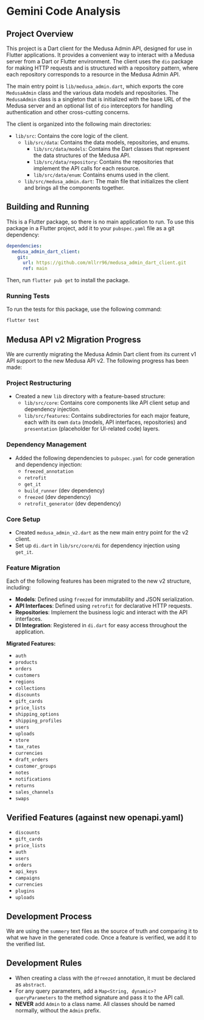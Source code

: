 # Gemini Code Analysis

## Project Overview

This project is a Dart client for the Medusa Admin API, designed for use in Flutter applications. It provides a convenient way to interact with a Medusa server from a Dart or Flutter environment. The client uses the `dio` package for making HTTP requests and is structured with a repository pattern, where each repository corresponds to a resource in the Medusa Admin API.

The main entry point is `lib/medusa_admin.dart`, which exports the core `MedusaAdmin` class and the various data models and repositories. The `MedusaAdmin` class is a singleton that is initialized with the base URL of the Medusa server and an optional list of `dio` interceptors for handling authentication and other cross-cutting concerns.

The client is organized into the following main directories:

-   `lib/src`: Contains the core logic of the client.
    -   `lib/src/data`: Contains the data models, repositories, and enums.
        -   `lib/src/data/models`: Contains the Dart classes that represent the data structures of the Medusa API.
        -   `lib/src/data/repository`: Contains the repositories that implement the API calls for each resource.
        -   `lib/src/data/enum`: Contains enums used in the client.
    -   `lib/src/medusa_admin.dart`: The main file that initializes the client and brings all the components together.

## Building and Running

This is a Flutter package, so there is no main application to run. To use this package in a Flutter project, add it to your `pubspec.yaml` file as a git dependency:

```yaml
dependencies:
  medusa_admin_dart_client:
    git:
      url: https://github.com/mllrr96/medusa_admin_dart_client.git
      ref: main
```

Then, run `flutter pub get` to install the package.

### Running Tests

To run the tests for this package, use the following command:

```bash
flutter test
```

## Medusa API v2 Migration Progress

We are currently migrating the Medusa Admin Dart client from its current v1 API support to the new Medusa API v2. The following progress has been made:

### Project Restructuring

-   Created a new `lib` directory with a feature-based structure:
    -   `lib/src/core`: Contains core components like API client setup and dependency injection.
    -   `lib/src/features`: Contains subdirectories for each major feature, each with its own `data` (models, API interfaces, repositories) and `presentation` (placeholder for UI-related code) layers.

### Dependency Management

-   Added the following dependencies to `pubspec.yaml` for code generation and dependency injection:
    -   `freezed_annotation`
    -   `retrofit`
    -   `get_it`
    -   `build_runner` (dev dependency)
    -   `freezed` (dev dependency)
    -   `retrofit_generator` (dev dependency)

### Core Setup

-   Created `medusa_admin_v2.dart` as the new main entry point for the v2 client.
-   Set up `di.dart` in `lib/src/core/di` for dependency injection using `get_it`.

### Feature Migration

Each of the following features has been migrated to the new v2 structure, including:

-   **Models**: Defined using `freezed` for immutability and JSON serialization.
-   **API Interfaces**: Defined using `retrofit` for declarative HTTP requests.
-   **Repositories**: Implement the business logic and interact with the API interfaces.
-   **DI Integration**: Registered in `di.dart` for easy access throughout the application.

**Migrated Features:**

-   `auth`
-   `products`
-   `orders`
-   `customers`
-   `regions`
-   `collections`
-   `discounts`
-   `gift_cards`
-   `price_lists`
-   `shipping_options`
-   `shipping_profiles`
-   `users`
-   `uploads`
-   `store`
-   `tax_rates`
-   `currencies`
-   `draft_orders`
-   `customer_groups`
-   `notes`
-   `notifications`
-   `returns`
-   `sales_channels`
-   `swaps`

## Verified Features (against new openapi.yaml)

- `discounts`
- `gift_cards`
- `price_lists`
- `auth`
- `users`
- `orders`
- `api_keys`
- `campaigns`
- `currencies`
- `plugins`
- `uploads`

## Development Process

We are using the `summery` text files as the source of truth and comparing it to what we have in the generated code. Once a feature is verified, we add it to the verified list.

## Development Rules

- When creating a class with the `@freezed` annotation, it must be declared as `abstract`.
- For any query parameters, add a `Map<String, dynamic>? queryParameters` to the method signature and pass it to the API call.
- **NEVER** add `Admin` to a class name. All classes should be named normally, without the `Admin` prefix.
